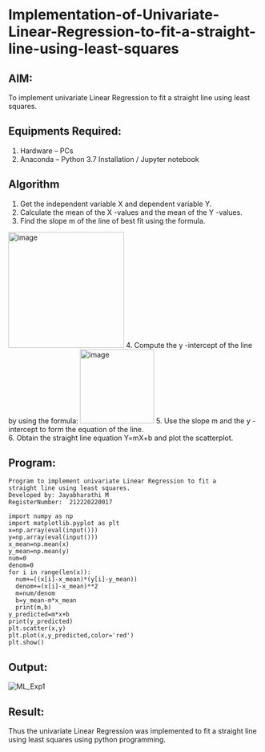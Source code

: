 # Implementation-of-Univariate-Linear-Regression-to-fit-a-straight-line-using-least-squares
## AIM:
To implement univariate Linear Regression to fit a straight line using least squares.

## Equipments Required:
1. Hardware – PCs
2. Anaconda – Python 3.7 Installation / Jupyter notebook

## Algorithm
1. Get the independent variable X and dependent variable Y.
2. Calculate the mean of the X -values and the mean of the Y -values.
3. Find the slope m of the line of best fit using the formula. 
<img width="231" alt="image" src="https://user-images.githubusercontent.com/93026020/192078527-b3b5ee3e-992f-46c4-865b-3b7ce4ac54ad.png">
4. Compute the y -intercept of the line by using the formula:
<img width="148" alt="image" src="https://user-images.githubusercontent.com/93026020/192078545-79d70b90-7e9d-4b85-9f8b-9d7548a4c5a4.png">
5. Use the slope m and the y -intercept to form the equation of the line.<br>
6. Obtain the straight line equation Y=mX+b and plot the scatterplot.

## Program:
```
Program to implement univariate Linear Regression to fit a 
straight line using least squares.
Developed by: Jayabharathi M 
RegisterNumber:  212220220017
```
```python3
import numpy as np
import matplotlib.pyplot as plt
x=np.array(eval(input()))
y=np.array(eval(input()))
x_mean=np.mean(x)
y_mean=np.mean(y)
num=0
denom=0
for i in range(len(x)):
  num+=((x[i]-x_mean)*(y[i]-y_mean))
  denom+=(x[i]-x_mean)**2
  m=num/denom
  b=y_mean-m*x_mean
  print(m,b)
y_predicted=m*x+b
print(y_predicted)
plt.scatter(x,y)
plt.plot(x,y_predicted,color='red')
plt.show()
```

## Output:

![ML_Exp1](https://user-images.githubusercontent.com/89703145/226668717-34986720-33de-4011-9689-1138138f97e4.png)

## Result:
Thus the univariate Linear Regression was implemented to fit a straight line using least squares using python programming.
